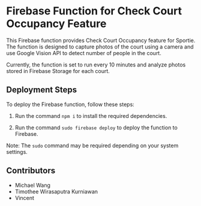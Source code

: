 # Firebase Function for Check Court Occupancy Feature

This Firebase function provides Check Court Occupancy feature for Sportie. The function is designed to capture photos of the court using a camera and use Google Vision API to detect number of people in the court.

Currently, the function is set to run every 10 minutes and analyze photos stored in Firebase Storage for each court.

## Deployment Steps

To deploy the Firebase function, follow these steps:

1. Run the command `npm i` to install the required dependencies.

2. Run the command `sudo firebase deploy` to deploy the function to Firebase.

Note: The `sudo` command may be required depending on your system settings.

## Contributors

- Michael Wang
- Timothee Wirasaputra Kurniawan
- Vincent
